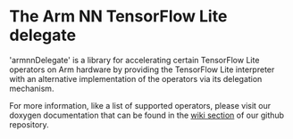 # The Arm NN TensorFlow Lite delegate

'armnnDelegate' is a library for accelerating certain TensorFlow Lite operators on Arm hardware by providing
the TensorFlow Lite interpreter with an alternative implementation of the operators via its delegation mechanism.

For more information, like a list of supported operators, please visit our doxygen documentation that can be found 
in the [wiki section](https://github.com/ARM-software/armnn/wiki/Documentation) of our github repository.
